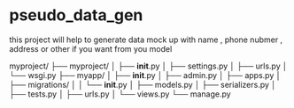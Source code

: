 # pseudo_data_gen

this project will help to generate data mock up with name , phone nubmer , address or other if you want from you model

myproject/
├── myproject/
│ ├── **init**.py
│ ├── settings.py
│ ├── urls.py
│ └── wsgi.py
├── myapp/
│ ├── **init**.py
│ ├── admin.py
│ ├── apps.py
│ ├── migrations/
│ │ └── **init**.py
│ ├── models.py
│ ├── serializers.py
│ ├── tests.py
│ ├── urls.py
│ └── views.py
└── manage.py

<!--
GET http://127.0.0.1:8000/api/users/ - List all users
POST http://127.0.0.1:8000/api/users/ - Register a new user
GET http://127.0.0.1:8000/api/users/<id>/ - Retrieve a specific user
PUT http://127.0.0.1:8000/api/users/<id>/ - Update a specific user
DELETE http://127.0.0.1:8000/api/users/<id>/ - Delete a specific user

GET http://127.0.0.1:8000/api/contents/ - List all contents
POST http://127.0.0.1:8000/api/contents/ - Create a new content
GET http://127.0.0.1:8000/api/contents/<id>/ - Retrieve a specific content
PUT http://127.0.0.1:8000/api/contents/<id>/ - Update a specific content
DELETE http://127.0.0.1:8000/api/contents/<id>/ - Delete a specific content
-->
